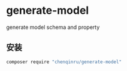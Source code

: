 # generate-model
generate model schema and property

## 安装

```bash
composer require "chenqinru/generate-model"
```
